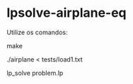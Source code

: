 # lpsolve-airplane-eq

Utilize os comandos:

make

./airplane < tests/load1.txt

lp_solve problem.lp